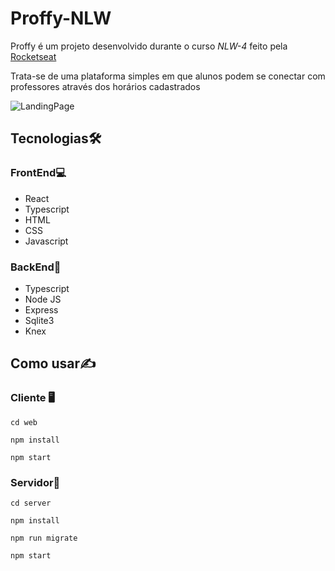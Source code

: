 # Proffy-NLW

Proffy é um projeto desenvolvido durante o curso *NLW-4* feito pela [Rocketseat](https://www.rocketseat.com.br/?utm_source=google&utm_medium=cpc&utm_campaign=lead&utm_term=perpetuo&utm_content=institucional-lead-home-texto-lead-brandkws-none-none-institucional-none-none-br-google&gad_source=1&gclid=CjwKCAjwvr--BhB5EiwAd5YbXnwg1m8brASWQvP1D98fisNiFbZNWSIpCQuEyJyfch-MWslph1uLIxoCqkwQAvD_BwE)

Trata-se de uma plataforma simples em que alunos podem se conectar com professores através dos horários cadastrados

![LandingPage](https://cdn.discordapp.com/attachments/1079859999196598323/1349135206690324541/image.png?ex=67d1ff92&is=67d0ae12&hm=5f72357c4bb3438af5059a34bb4faaee7563a0e56dfe7078d30740c8be85827d&)

## **Tecnologias🛠️**

### FrontEnd💻

- React
- Typescript
- HTML
- CSS
- Javascript

### BackEnd🔩

- Typescript
- Node JS
- Express
- Sqlite3
- Knex

## Como usar✍️

### Cliente 🖥️

`cd web`

`npm install`

`npm start`

### Servidor💾
`cd server`

`npm install`

`npm run migrate`

`npm start`
